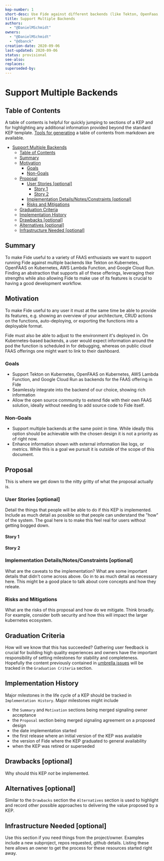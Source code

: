 ```yaml
---
kep-number: 1
short-desc: Use Fide against different backends (like Tekton, OpenFaas, AWS Lambda, Google Cloud Run)
title: Support Multiple Backends
authors:
  - "@DanielMSchmidt"
owners:
  - "@DanielMSchmidt"
  - "@dbanck"
creation-date: 2020-09-06
last-updated: 2020-09-06
status: provisional
see-also:
replaces:
superseded-by:
---
```


# Support Multiple Backends


## Table of Contents

A table of contents is helpful for quickly jumping to sections of a KEP and for highlighting any additional information provided beyond the standard KEP template.
[Tools for generating][] a table of contents from markdown are available.

- [Support Multiple Backends](#support-multiple-backends)
  - [Table of Contents](#table-of-contents)
  - [Summary](#summary)
  - [Motivation](#motivation)
    - [Goals](#goals)
    - [Non-Goals](#non-goals)
  - [Proposal](#proposal)
    - [User Stories [optional]](#user-stories-optional)
      - [Story 1](#story-1)
      - [Story 2](#story-2)
    - [Implementation Details/Notes/Constraints [optional]](#implementation-detailsnotesconstraints-optional)
    - [Risks and Mitigations](#risks-and-mitigations)
  - [Graduation Criteria](#graduation-criteria)
  - [Implementation History](#implementation-history)
  - [Drawbacks [optional]](#drawbacks-optional)
  - [Alternatives [optional]](#alternatives-optional)
  - [Infrastructure Needed [optional]](#infrastructure-needed-optional)

[Tools for generating]: https://github.com/ekalinin/github-markdown-toc

## Summary

To make Fide useful to a variety of FAAS enthusiasts we want to support running Fide against multiple backends like Tekton on Kubernetes, OpenFAAS on Kubernetes, AWS Lambda Function, and Google Cloud Run.
Finding an abstraction that supports all of these offerings, leveraging their strengths while also allowing Fide to make use of its features is crucial to having a good development workflow.

## Motivation

To make Fide useful to any user it must at the same time be able to provide its features, e.g. showing an overview of your architecture, CRUD actions on the functions, auto-deploying, or exporting the functions into a deployable format.

Fide must also be able to adjust to the environment it's deployed in. On Kubernetes-based backends, a user would expect information around the pod the function is scheduled in for debugging, whereas on public cloud FAAS offerings one might want to link to their dashboard.

### Goals

- Support Tekton on Kubernetes, OpenFAAS on Kubernetes, AWS Lambda Function, and Google Cloud Run as backends for the FAAS offering in Fide
- Seamlessly integrate into the backend of our choice, showing rich information
- Allow the open source community to extend fide with their own FAAS solution, ideally without needing to add source code to Fide itself.

### Non-Goals

- Support multiple backends at the same point in time. While ideally this option should be achievable with the chosen design it is not a priority as of right now.
- Enhance information shown with external information like logs, or metrics. While this is a goal we pursuit it is outside of the scope of this document.

## Proposal

This is where we get down to the nitty gritty of what the proposal actually is.

### User Stories [optional]

Detail the things that people will be able to do if this KEP is implemented.
Include as much detail as possible so that people can understand the "how" of the system.
The goal here is to make this feel real for users without getting bogged down.

#### Story 1

#### Story 2

### Implementation Details/Notes/Constraints [optional]

What are the caveats to the implementation?
What are some important details that didn't come across above.
Go in to as much detail as necessary here.
This might be a good place to talk about core concepts and how they releate.

### Risks and Mitigations

What are the risks of this proposal and how do we mitigate.
Think broadly.
For example, consider both security and how this will impact the larger kubernetes ecosystem.

## Graduation Criteria

How will we know that this has succeeded?
Gathering user feedback is crucial for building high quality experiences and owners have the important responsibility of setting milestones for stability and completeness.
Hopefully the content previously contained in [umbrella issues][] will be tracked in the `Graduation Criteria` section.

[umbrella issues]: https://github.com/kubernetes/kubernetes/issues/42752

## Implementation History

Major milestones in the life cycle of a KEP should be tracked in `Implementation History`.
Major milestones might include

- the `Summary` and `Motivation` sections being merged signaling owner acceptance
- the `Proposal` section being merged signaling agreement on a proposed design
- the date implementation started
- the first release where an initial version of the KEP was available
- the version of Fide where the KEP graduated to general availability
- when the KEP was retired or superseded

## Drawbacks [optional]

Why should this KEP _not_ be implemented.

## Alternatives [optional]

Similar to the `Drawbacks` section the `Alternatives` section is used to highlight and record other possible approaches to delivering the value proposed by a KEP.

## Infrastructure Needed [optional]

Use this section if you need things from the project/owner.
Examples include a new subproject, repos requested, github details.
Listing these here allows an owner to get the process for these resources started right away.